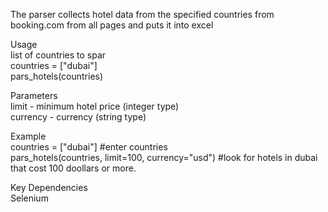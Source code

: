 The parser collects hotel data from the specified countries from booking.com from all pages and puts it into excel

Usage\
list of countries to spar\
countries = ["dubai"]\
pars_hotels(countries)

Parameters\
limit - minimum hotel price (integer type)\
currency - currency (string type)

Example\
countries = ["dubai"] #enter countries\
pars_hotels(countries, limit=100, currency="usd") #look for hotels in dubai that cost 100 doollars or more.

Key Dependencies\
Selenium